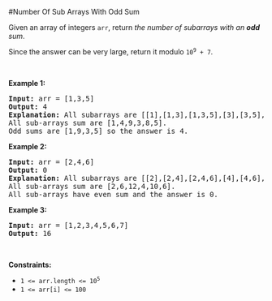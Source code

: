 #Number Of Sub Arrays With Odd Sum
<p>Given an array of integers <code>arr</code>, return <em>the number of subarrays with an <strong>odd</strong> sum</em>.</p>
<p>Since the answer can be very large, return it modulo <code>10<sup>9</sup> + 7</code>.</p>
<p> </p>
<p><strong class="example">Example 1:</strong></p>
<pre><strong>Input:</strong> arr = [1,3,5]
<strong>Output:</strong> 4
<strong>Explanation:</strong> All subarrays are [[1],[1,3],[1,3,5],[3],[3,5],[5]]
All sub-arrays sum are [1,4,9,3,8,5].
Odd sums are [1,9,3,5] so the answer is 4.
</pre>
<p><strong class="example">Example 2:</strong></p>
<pre><strong>Input:</strong> arr = [2,4,6]
<strong>Output:</strong> 0
<strong>Explanation:</strong> All subarrays are [[2],[2,4],[2,4,6],[4],[4,6],[6]]
All sub-arrays sum are [2,6,12,4,10,6].
All sub-arrays have even sum and the answer is 0.
</pre>
<p><strong class="example">Example 3:</strong></p>
<pre><strong>Input:</strong> arr = [1,2,3,4,5,6,7]
<strong>Output:</strong> 16
</pre>
<p> </p>
<p><strong>Constraints:</strong></p>
<ul>
<li><code>1 &lt;= arr.length &lt;= 10<sup>5</sup></code></li>
<li><code>1 &lt;= arr[i] &lt;= 100</code></li>
</ul>
